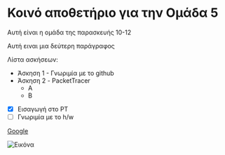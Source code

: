 # Κοινό αποθετήριο για την Ομάδα 5

Αυτή είναι η ομάδα της παρασκευής 10-12

Αυτή ειναι μια δεύτερη παράγραφος

Λίστα ασκήσεων:
* Άσκηση 1 - Γνωριμία με το github
* Άσκηση 2 - PacketTracer
  - A
  - B

- [x] Εισαγωγή στο PT
- [ ] Γνωριμία με το h/w

[Google](https://google.gr)

![Εικόνα](https://user-images.githubusercontent.com/37544094/157836570-d17a85cd-5067-4946-8240-4cce010cde58.png)

